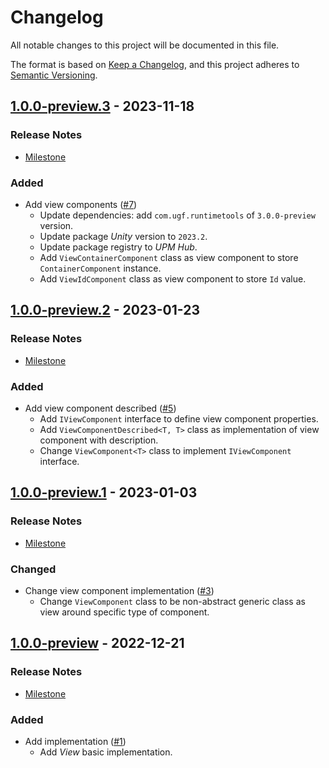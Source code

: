# Changelog

All notable changes to this project will be documented in this file.

The format is based on [Keep a Changelog](https://keepachangelog.com/en/1.0.0/),
and this project adheres to [Semantic Versioning](https://semver.org/spec/v2.0.0.html).

## [1.0.0-preview.3](https://github.com/unity-game-framework/ugf-views/releases/tag/1.0.0-preview.3) - 2023-11-18  

### Release Notes

- [Milestone](https://github.com/unity-game-framework/ugf-views/milestone/4?closed=1)  
    

### Added

- Add view components ([#7](https://github.com/unity-game-framework/ugf-views/issues/7))  
    - Update dependencies: add `com.ugf.runtimetools` of `3.0.0-preview` version.
    - Update package _Unity_ version to `2023.2`.
    - Update package registry to _UPM Hub_.
    - Add `ViewContainerComponent` class as view component to store `ContainerComponent` instance.
    - Add `ViewIdComponent` class as view component to store `Id` value.

## [1.0.0-preview.2](https://github.com/unity-game-framework/ugf-views/releases/tag/1.0.0-preview.2) - 2023-01-23  

### Release Notes

- [Milestone](https://github.com/unity-game-framework/ugf-views/milestone/3?closed=1)  
    

### Added

- Add view component described ([#5](https://github.com/unity-game-framework/ugf-views/issues/5))  
    - Add `IViewComponent` interface to define view component properties.
    - Add `ViewComponentDescribed<T, T>` class as implementation of view component with description.
    - Change `ViewComponent<T>` class to implement `IViewComponent` interface.

## [1.0.0-preview.1](https://github.com/unity-game-framework/ugf-views/releases/tag/1.0.0-preview.1) - 2023-01-03  

### Release Notes

- [Milestone](https://github.com/unity-game-framework/ugf-views/milestone/2?closed=1)  
    

### Changed

- Change view component implementation ([#3](https://github.com/unity-game-framework/ugf-views/issues/3))  
    - Change `ViewComponent` class to be non-abstract generic class as view around specific type of component.

## [1.0.0-preview](https://github.com/unity-game-framework/ugf-views/releases/tag/1.0.0-preview) - 2022-12-21  

### Release Notes

- [Milestone](https://github.com/unity-game-framework/ugf-views/milestone/1?closed=1)  
    

### Added

- Add implementation ([#1](https://github.com/unity-game-framework/ugf-views/issues/1))  
    - Add _View_ basic implementation.


